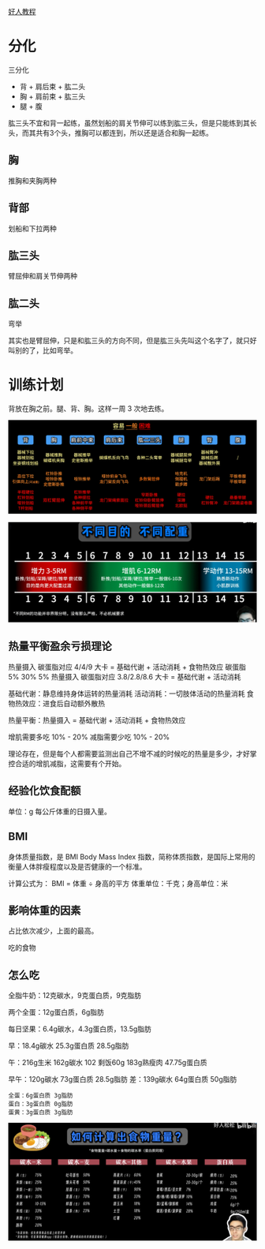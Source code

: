 ﻿[好人教程](https://www.bilibili.com/video/BV1Hk4y187jF/?vd_source=386bdb94ff2a430f8d22a6de9755030c)

# 分化

三分化 
- 背 + 肩后束 + 肱二头
- 胸 + 肩前束 + 肱三头
- 腿 + 腹

肱三头不宜和背一起练，虽然划船的肩关节伸可以练到肱三头，但是只能练到其长头，而其共有3个头，推胸可以都连到，所以还是适合和胸一起练。

## 胸

推胸和夹胸两种

## 背部

划船和下拉两种

## 肱三头

臂屈伸和肩关节伸两种

## 肱二头

弯举

其实也是臂屈伸，只是和肱三头的方向不同，但是肱三头先叫这个名字了，就只好叫别的了，比如弯举。


# 训练计划

背放在胸之前。腿、背、胸。这样一周 3 次地去练。

![alt text](image-6.png)

![alt text](image-7.png)


## 热量平衡盈余亏损理论

热量摄入 碳蛋脂对应 4/4/9 大卡 = 基础代谢 + 活动消耗 + 食物热效应 碳蛋脂 5% 30% 5%
热量摄入 碳蛋脂对应 3.8/2.8/8.6 大卡 = 基础代谢 + 活动消耗

基础代谢：静息维持身体运转的热量消耗
活动消耗：一切肢体活动的热量消耗
食物热效应：进食后自动额外散热

热量平衡：热量摄入 = 基础代谢 + 活动消耗 + 食物热效应

增肌需要多吃 10% - 20%
减脂需要少吃 10% - 20%

理论存在，但是每个人都需要监测出自己不增不减的时候吃的热量是多少，才好掌控合适的增肌减脂，这需要有个开始。

## 经验化饮食配额

单位：g 每公斤体重的日摄入量。




## BMI

身体质量指数，是 BMI Body Mass Index 指数，简称体质指数，是国际上常用的衡量人体胖瘦程度以及是否健康的一个标准。

计算公式为： BMI = 体重 ÷ 身高的平方  体重单位：千克；身高单位：米

## 影响体重的因素

占比依次减少，上面的最高。

吃的食物


## 怎么吃

全脂牛奶：12克碳水，9克蛋白质，9克脂肪

两个全蛋：12g蛋白质，6g脂肪

每日坚果：6.4g碳水，4.3g蛋白质，13.5g脂肪

早：18.4g碳水 25.3g蛋白质 28.5g脂肪

午：216g生米 162g碳水  102     剩饭60g
183g熟瘦肉  47.75g蛋白质

早午：120g碳水 73g蛋白质 28.5g脂肪
差：139g碳水  64g蛋白质 50g脂肪

    全蛋：6g蛋白质 3g脂肪
    蛋白：3g蛋白质 0g脂肪
    蛋黄：3g蛋白质 3g脂肪



![](Image/1.png)